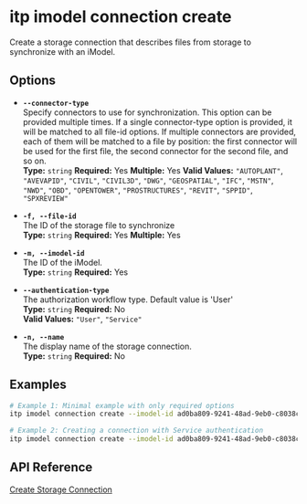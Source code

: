 # itp imodel connection create

Create a storage connection that describes files from storage to synchronize with an iModel.

## Options

- **`--connector-type`**  
  Specify connectors to use for synchronization. This option can be provided multiple times. If a single connector-type option is provided, it will be matched to all file-id options. If multiple connectors are provided, each of them will be matched to a file by position: the first connector will be used for the first file, the second connector for the second file, and so on.  
  **Type:** `string` **Required:** Yes **Multiple:** Yes 
  **Valid Values:** `"AUTOPLANT"`, `"AVEVAPID"`, `"CIVIL"`, `"CIVIL3D"`, `"DWG"`, `"GEOSPATIAL"`, `"IFC"`, `"MSTN"`, `"NWD"`, `"OBD"`, `"OPENTOWER"`, `"PROSTRUCTURES"`, `"REVIT"`, `"SPPID"`, `"SPXREVIEW"`

- **`-f, --file-id`**  
  The ID of the storage file to synchronize  
  **Type:** `string` **Required:** Yes **Multiple:** Yes

- **`-m, --imodel-id`**  
  The ID of the iModel.  
  **Type:** `string` **Required:** Yes

- **`--authentication-type`**  
  The authorization workflow type. Default value is 'User'  
  **Type:** `string` **Required:** No  
  **Valid Values:** `"User"`, `"Service"`

- **`-n, --name`**  
  The display name of the storage connection.  
  **Type:** `string` **Required:** No

## Examples

```bash
# Example 1: Minimal example with only required options
itp imodel connection create --imodel-id ad0ba809-9241-48ad-9eb0-c8038c1a1d51 --file-id t5bDFuN4qUa9ojVw1E5FGtldp8BgSbNCiJ2XMdiT-cA --connector-type MSTN

# Example 2: Creating a connection with Service authentication
itp imodel connection create --imodel-id ad0ba809-9241-48ad-9eb0-c8038c1a1d51 --name "Engineering Files" --authentication-type Service --file-id t5bDFuN4qUa9ojVw1E5FGtldp8BgSbNCiJ2XMdiT-cA --connector-type MSTN --file-id g4ec1dc8c4f6173004f9f881914a57c5511a336d --connector-type DWG
```

## API Reference

[Create Storage Connection](https://developer.bentley.com/apis/synchronization/operations/create-storage-connection/)